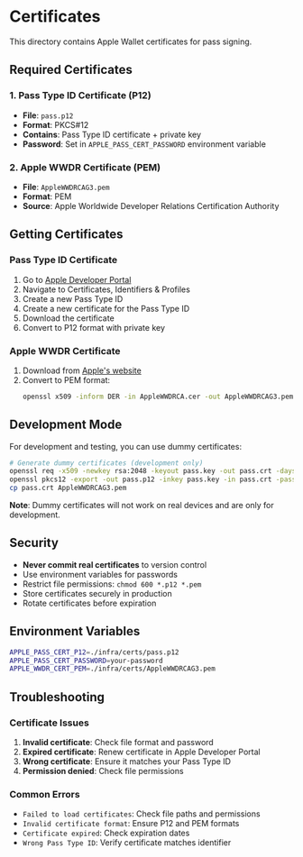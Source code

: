 # Certificates

This directory contains Apple Wallet certificates for pass signing.

## Required Certificates

### 1. Pass Type ID Certificate (P12)
- **File**: `pass.p12`
- **Format**: PKCS#12
- **Contains**: Pass Type ID certificate + private key
- **Password**: Set in `APPLE_PASS_CERT_PASSWORD` environment variable

### 2. Apple WWDR Certificate (PEM)
- **File**: `AppleWWDRCAG3.pem`
- **Format**: PEM
- **Source**: Apple Worldwide Developer Relations Certification Authority

## Getting Certificates

### Pass Type ID Certificate

1. Go to [Apple Developer Portal](https://developer.apple.com)
2. Navigate to Certificates, Identifiers & Profiles
3. Create a new Pass Type ID
4. Create a new certificate for the Pass Type ID
5. Download the certificate
6. Convert to P12 format with private key

### Apple WWDR Certificate

1. Download from [Apple's website](https://developer.apple.com/certificationauthority/AppleWWDRCA.cer)
2. Convert to PEM format:
   ```bash
   openssl x509 -inform DER -in AppleWWDRCA.cer -out AppleWWDRCAG3.pem
   ```

## Development Mode

For development and testing, you can use dummy certificates:

```bash
# Generate dummy certificates (development only)
openssl req -x509 -newkey rsa:2048 -keyout pass.key -out pass.crt -days 365 -nodes
openssl pkcs12 -export -out pass.p12 -inkey pass.key -in pass.crt -passout pass:dummy
cp pass.crt AppleWWDRCAG3.pem
```

**Note**: Dummy certificates will not work on real devices and are only for development.

## Security

- **Never commit real certificates** to version control
- Use environment variables for passwords
- Restrict file permissions: `chmod 600 *.p12 *.pem`
- Store certificates securely in production
- Rotate certificates before expiration

## Environment Variables

```bash
APPLE_PASS_CERT_P12=./infra/certs/pass.p12
APPLE_PASS_CERT_PASSWORD=your-password
APPLE_WWDR_CERT_PEM=./infra/certs/AppleWWDRCAG3.pem
```

## Troubleshooting

### Certificate Issues

1. **Invalid certificate**: Check file format and password
2. **Expired certificate**: Renew certificate in Apple Developer Portal
3. **Wrong certificate**: Ensure it matches your Pass Type ID
4. **Permission denied**: Check file permissions

### Common Errors

- `Failed to load certificates`: Check file paths and permissions
- `Invalid certificate format`: Ensure P12 and PEM formats
- `Certificate expired`: Check expiration dates
- `Wrong Pass Type ID`: Verify certificate matches identifier
